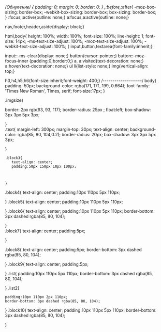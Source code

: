 /*Обнуление*/
*{
	padding: 0;
	margin: 0;
	border: 0;
}
*,*:before,*:after{
	-moz-box-sizing: border-box;
	-webkit-box-sizing: border-box;
	box-sizing: border-box;
}
:focus,:active{outline: none;}
a:focus,a:active{outline: none;}

nav,footer,header,aside{display: block;}

html,body{
	height: 100%;
	width: 100%;
	font-size: 100%;
	line-height: 1;
	font-size: 14px;
	-ms-text-size-adjust: 100%;
	-moz-text-size-adjust: 100%;
	-webkit-text-size-adjust: 100%;
}
input,button,textarea{font-family:inherit;}

input::-ms-clear{display: none;}
button{cursor: pointer;}
button::-moz-focus-inner {padding:0;border:0;}
a, a:visited{text-decoration: none;}
a:hover{text-decoration: none;}
ul li{list-style: none;}
img{vertical-align: top;}

h3,h4,h5,h6{font-size:inherit;font-weight: 400;}
/*--------------------*/
body{
    padding: 50px;
    background-color: rgba(171, 171, 199, 0.664);
    font-family: 'Times New Roman', Times, serif;
   font-size:17px;
}


.imgsize{
   
border: 2px rgb(93, 93, 117);
   border-radius: 25px ;
   float:left;
   box-shadow: 3px 3px 5px 3px;
   
}   
   .text{
    margin-left: 300px;
    margin-top: 30px;
    text-align: center;
    background-color: rgba(85, 80, 104,0.2);
    border-radius: 20px;
    box-shadow: 3px 3px 5px 3px;
   
   
   }
  

    
    .block3{
       text-align: center;
       padding:50px 150px 10px 100px;
        
       
        
    }
   

.block4{
    text-align: center;
    padding:10px 110px 5px 110px;
    
         
    
}
.block5{
    text-align: center;
    padding:10px 110px 5px 110px;  
     
          
}
.block6{
    text-align: center;
    padding:10px 110px 5px 110px;
    border-bottom: 3px dashed rgba(85, 80, 104);
    
   
        
         
   
}  
.block7{
    text-align: center;
       padding:5px;
   
    
}


.block8{
    text-align: center;
       padding:5px;
       border-bottom: 3px dashed rgba(85, 80, 104);
   

   
        
          
}
.block9{
    text-align: center;
       padding:5px;
   
          
}
.list{
    padding:10px 110px 5px 110px; 
    border-bottom: 3px dashed rgba(85, 80, 104);
       
          
}
.list2{
   
    padding:10px 110px 2px 110px;  
    border-bottom: 3px dashed rgba(85, 80, 104);
          
}
.block10{
    text-align: center;
    padding:10px 110px 5px 110px;
    border-bottom: 3px dashed rgba(85, 80, 104);
        
          
}
